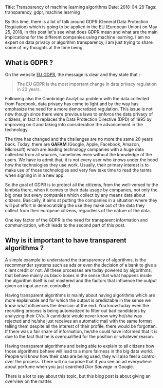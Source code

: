 Title: Transparency of machine learning algorithms
Date: 2018-04-29
Tags: transparency, gdpr, machine learning

By this time, there is a lot of talk around GDPR (General Data Protection Regulation) which is going to be applied in
the EU (European Union) on May 25, 2018, in this post let's see what does GDPR mean and what are the main implications
for the different companies using machine learning. I am no expert on data privacy or algorithm transparency, I am just trying to share some of my thoughts at the time being.

## What is GDPR ?
On the website [EU GDPR](https://www.eugdpr.org/), the message is clear and they state that :
> The EU GDPR is the most important change in data privacy regulation in 20 years.

Following also the Cambridge Analytica problem with the data collected from Facebook, data privacy has come to light and by the way has emphasize the need for a more democratized regulation. This issue is not new though since there were previous laws to enforce the data privacy of citizens, in fact it replaces the Data Protection Directive (DPD) of 1995 by improving on it and taking into consideration the advancement in the technology.

The time has changed and the challenges are no more the same 20 years back. Today, there are **GAFAM** (Google, Apple, Facebook, Amazon, Microsoft) which are leading technology companies with a huge data collected from all sources, sometimes even without the knowledge of the users. We have to admit that, it is not every user who knows under the hood how the technologies they use work. Usually, their primary interest is to make use of those technologies and very few take time to read the terms when signing in in a new app.

So the goal of GDPR is to protect all the citizens, from the well-versed to the lambda there, when it comes to their data usage by companies, not only the big ones but every companies which collect by any means data about citizens. Basically, it aims at putting the companies in a situation where they will put effort in democratizing the use they make out of the data they collect from their european citizens, regardless of the nature of the data.

One key factor of the GDPR is the need for transparent information and communication, which leads to the second part of this post.

## Why is it important to have transparent algorithms ?
A simple example to understand the transparency of algorithms, is the recommender systems such as ads or even the decision of a bank to give a client credit or not. All these processes are today powered by algorithms, that behave mainly as black-boxes in the sense that what happens inside the algorithm itself is not mastered and the factors that influence the output given an input are not controlled.

Having transparent algorithms is mainly about having algorithms which are more explainable and for which the output is predictable in the sense we know what influences the decision at the end. You know today even the recruiting process is being automatized to filter out bad candidates by analyzing their CVs. A candidate would never know why he/she was rejected and he/she just receives an automatic mail with the same format telling them despite all the interest of their profile, there would be forgotten. If there was a fair share of information, he/she could have informed that it is due to the fact that he is overqualified for the position or whatever reason.

Having transparent algorithms and being able to explain to all citizens how those algorithms behave will lead to a more fairness in the big data world. People will know how their data are being used, they will also feel a control over the process. There will no surprise that if you see an ad everywhere about perfume when you just searched *Dior Sauvage* in Google.

There is a lot to say about this topic, but this blog post is about giving an overview on the matter.
